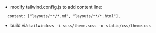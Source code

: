 * modify tailwind.config.js to add content line:
```
  content: ["layouts/**/*.md", "layouts/**/*.html"],
```
* build via `tailwindcss -i scss/theme.scss -o static/css/theme.css`
